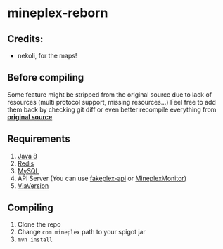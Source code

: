 # mineplex-reborn

## Credits:
- nekoli, for the maps!

## Before compiling
Some feature might be stripped from the original source due to lack of resources (multi protocol support, missing resources...)
Feel free to add them back by checking git diff or even better recompile everything from [**original source**](https://git.crepe.moe/timing/mineplex-original)

## Requirements
1. [Java 8](https://adoptium.net/temurin/releases/)
2. [Redis](https://redis.io/docs/install/install-redis/)
3. [MySQL](https://www.mysql.com/)
4. API Server (You can use [fakeplex-api](https://github.com/KyleS1872/fakeplex-api) or [MineplexMonitor](https://github.com/timing1337/MineplexMonitor))
5. [ViaVersion](https://ci.viaversion.com/job/ViaVersion/)

## Compiling
1. Clone the repo
2. Change ``com.mineplex`` path to your spigot jar
3. ``mvn install``